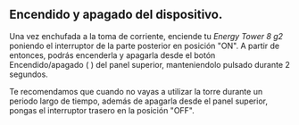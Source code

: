 ## Encendido y apagado del dispositivo.

Una vez enchufada a la toma de corriente, enciende tu *Energy Tower 8 g2* poniendo el interruptor de la parte posterior en posición "ON". A partir de entonces, podrás encenderla y apagarla desde el botón Encendido/apagado ( ) del panel superior, manteniendolo pulsado durante 2 segundos.

Te recomendamos que cuando no vayas a utilizar la torre durante un periodo largo de tiempo, además de apagarla desde el panel superior, pongas el interruptor trasero en la posición "OFF".
